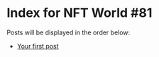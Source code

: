 # Index for NFT World #81
Posts will be displayed in the order below:

- [Your first post](./001-first.md)

